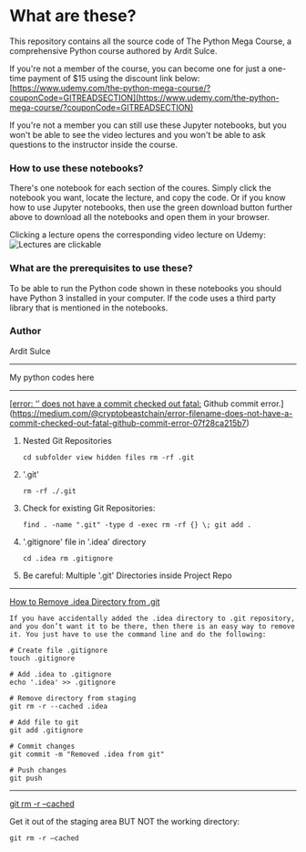 # What are these?

This repository contains all the source code of The Python Mega Course, a comprehensive Python course authored by Ardit Sulce. 

If you're not a member of the course, you can become one for just a one-time payment of $15 using the discount link below: [https://www.udemy.com/the-python-mega-course/?couponCode=GITREADSECTION](https://www.udemy.com/the-python-mega-course/?couponCode=GITREADSECTION)

If you're not a member you can still use these Jupyter notebooks, but you won't be able to see the video lectures and you won't be able to ask questions to the instructor inside the course.

### How to use these notebooks?

There's one notebook for each section of the coures. Simply click the notebook you want, locate the lecture, and copy the code. Or if you know how to use Jupyter notebooks, then use the green download button further above to download all the notebooks and open them in your browser.

Clicking a lecture opens the corresponding video lecture on Udemy:
![Lectures are clickable](data/lecture_link_demo.gif)

### What are the prerequisites to use these?

To be able to run the Python code shown in these notebooks you should have Python 3 installed in your computer. If the code uses a third party library that is mentioned in the notebooks.

### Author
Ardit Sulce



---

My python codes here

---



[[error: ‘’ does not have a commit checked out fatal:](https://stackoverflow.com/questions/56873278/how-to-fix-error-filename-does-not-have-a-commit-checked-out-fatal-adding) Github commit error.](https://medium.com/@cryptobeastchain/error-filename-does-not-have-a-commit-checked-out-fatal-github-commit-error-07f28ca215b7)

1. Nested Git Repositories

   `cd subfolder view hidden files rm -rf .git`

2. '.git'

   `rm -rf ./.git`

3. Check for existing Git Repositories:

   `find . -name ".git" -type d -exec rm -rf {} \; git add .`

4. '.gitignore' file in '.idea' directory

   `cd .idea rm .gitignore`

5. Be careful: Multiple '.git' Directories inside Project Repo

---

[How to Remove .idea Directory from .git](https://otakoyi.software/blog/how-to-remove-idea-directory-from-git)

```
If you have accidentally added the .idea directory to .git repository, and you don’t want it to be there, then there is an easy way to remove it. You just have to use the command line and do the following:

# Create file .gitignore
touch .gitignore

# Add .idea to .gitignore
echo '.idea' >> .gitignore

# Remove directory from staging
git rm -r --cached .idea

# Add file to git
git add .gitignore

# Commit changes
git commit -m "Removed .idea from git"

# Push changes
git push
```

---

[git rm -r –cached](https://jessitron.com/2014/01/12/removing-files-from-git/)

Get it out of the staging area BUT NOT the working directory:

`git rm -r –cached`
